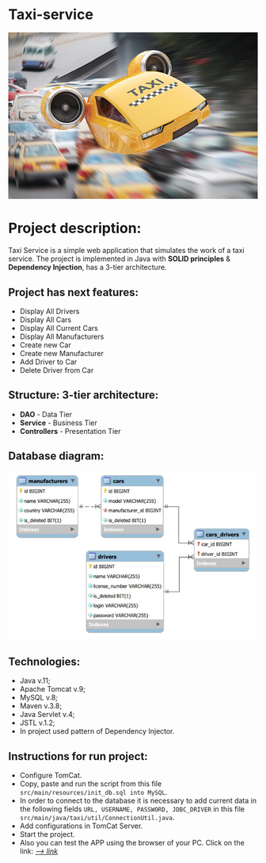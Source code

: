 ﻿# Taxi-service
![taxi_fly.jpg](taxi_fly.jpg)

# Project description:
Taxi Service is a simple web application that simulates the work of a taxi service.
The project is implemented in Java with **SOLID principles** & **Dependency Injection**, has a 3-tier architecture.

## Project has next features:
- Display All Drivers
- Display All Cars
- Display All Current Cars
- Display All Manufacturers
- Create new Car
- Create new Manufacturer
- Add Driver to Car
- Delete Driver from Car

## Structure: 3-tier architecture:
- **DAO** - Data Tier
- **Service** - Business Tier
- **Controllers** - Presentation Tier

## Database diagram:
![diagram.jpg](diagram.jpg)

## Technologies:
- Java v.11;
- Apache Tomcat v.9;
- MySQL v.8;
- Maven v.3.8;
- Java Servlet v.4;
- JSTL v.1.2;
- In project used pattern of Dependency Injector.

## Instructions for run project:
- Configure TomСat.
- Copy, paste and run the script from this file `src/main/resources/init_db.sql into MySQL`.
- In order to connect to the database it is necessary to add current data in the following fields `URL, USERNAME, PASSWORD, JDBC_DRIVER` in this file `src/main/java/taxi/util/ConnectionUtil.java`.
- Add configurations in TomCat Server.
- Start the project.
- Also you can test the APP using the browser of your PC. Click on the link: [*--> link*](https://service-taxi-nba.herokuapp.com)
